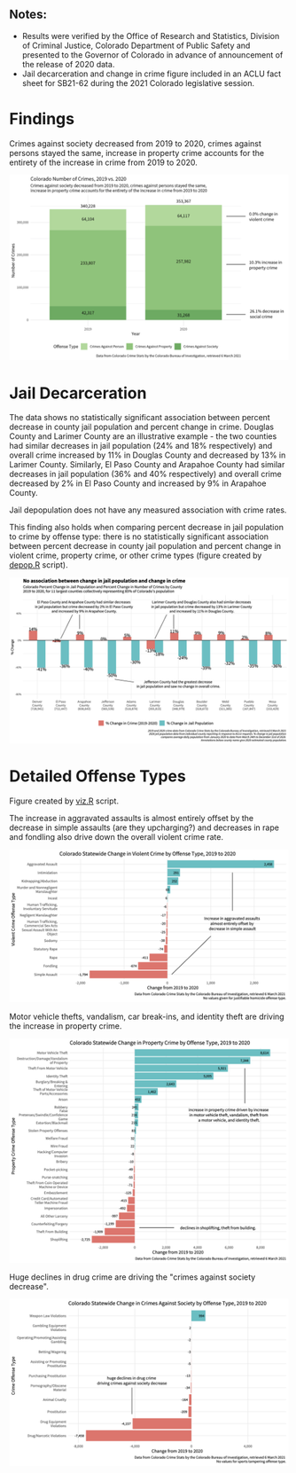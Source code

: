## Notes: 

  * Results were verified by the Office of Research and Statistics, Division of Criminal Justice, Colorado Department of Public Safety and presented to the Governor of Colorado in advance of announcement of the release of 2020 data.
  * Jail decarceration and change in crime figure included in an ACLU fact sheet for SB21-62 during the 2021 Colorado legislative session. 


# Findings

Crimes against society decreased from 2019 to 2020, crimes against persons stayed the same, increase in property crime accounts for the entirety of the increase in crime from 2019 to 2020. 

![num](plots/co-numberofcrimes-annotated.png)


# Jail Decarceration

The data shows no statistically significant association between percent decrease in county jail population and percent change in crime. Douglas County and Larimer County are an illustrative example - the two counties had similar decreases in jail population (24% and 18% respectively) and overall crime increased by 11% in Douglas County and decreased by 13% in Larimer County. Similarly, El Paso County and Arapahoe County had similar decreases in jail population (36% and 40% respectively) and overall crime decreased by 2% in El Paso County and increased by 9% in Arapahoe County. 

Jail depopulation does not have any measured association with crime rates.

This finding also holds when comparing percent decrease in jail population to crime by offense type: there is no statistically significant association between percent decrease in county jail population and percent change in violent crime, property crime, or other crime types (figure created by [depop.R](depop.R) script).

![num](plots/change-comp-annotated.png)

# Detailed Offense Types 

Figure created by [viz.R](viz.R) script.

The increase in aggravated assaults is almost entirely offset by the decrease in simple assaults (are they upcharging?) and decreases in rape and fondling also drive down the overall violent crime rate. 

![num](plots/change-violent-detail.png)

Motor vehicle thefts, vandalism, car break-ins, and identity theft are driving the increase in property crime. 

![num](plots/change-property-detail.png)

Huge declines in drug crime are driving the "crimes against society decrease".

![num](plots/change-society-detail.png)
